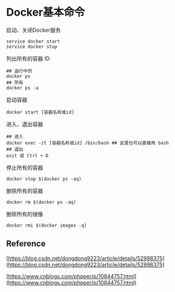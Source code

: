 # Docker基本命令

启动、关闭Docker服务
```
service docker start
service docker stop
```

列出所有的容器 ID
```
## 运行中的
docker ps
## 所有
docker ps -a
```

启动容器
```
docker start [容器名称或id]
```

进入、退出容器
```
## 进入
docker exec -it [容器名称或id] /bin/bash ## 这里也可以直接用 bash
## 退出
exit 或 Ctrl + D
```

停止所有的容器
```
docker stop $(docker ps -aq)
```
删除所有的容器
```
docker rm $(docker ps -aq)
```
删除所有的镜像
```
docker rmi $(docker images -q)
```

## Reference
[https://blog.csdn.net/dongdong9223/article/details/52998375](https://blog.csdn.net/dongdong9223/article/details/52998375)

[https://www.cnblogs.com/phpper/p/10844757.html](https://www.cnblogs.com/phpper/p/10844757.html)


